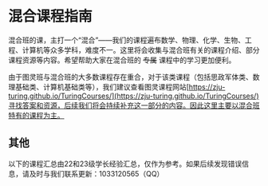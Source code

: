# 混合课程指南
混合班的课，主打一个“混合”——我们的课程遍布数学、物理、化学、生物、工程、计算机等众多学科，难度不一。这里将会收集与混合班有关的课程介绍、部分课程资源等内容。希望帮助大家在混合班的 ~~专属~~ 课程中的学习更加便利。

由于图灵班与混合班的大多数课程存在重合，对于该类课程（包括思政军体类、数理基础类、计算机基础类等），我们建议查看图灵课程网站[https://zju-turing.github.io/TuringCourses/](https://zju-turing.github.io/TuringCourses/)寻找答案和资源，后续我们将会持续补充这一部分的内容。因此这里主要以混合班特有的课程为主。
## 其他
以下的课程汇总由22和23级学长经验汇总，仅作为参考。如果后续发现错误信息，请及时与我们联系更新：1033120565（QQ）
